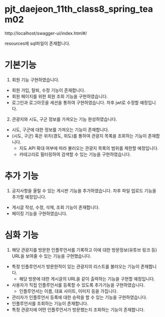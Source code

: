 # pjt_daejeon_11th_class8_spring_team02

http://localhost/swagger-ui/index.html#/

resources에 sql파일이 존재합니다.

# 기본기능

1. 회원 기능 구현하였습니다.

* 회원 가입, 탈퇴, 수정 기능이 존재합니다.
* 회원 페이지를 위한 회원 조회 기능을 구현하였습니다.
* 로그인과 로그아웃을 세션을 통하여 구현하였습니다. 차후 jwt로 수정할 예정입니다.

2. 관광지와 시도, 구군 정보를 가져오는 기능 완성하였습니다.

* 시도, 구군에 대한 정보를 가져오는 기능이 존재합니다.
* (시도, 구군) 혹은 위치(경도, 위도)를 통하여 관광지 목록을 조회하는 기능이 존재합니다.
    * 지도 API 확대 여부에 따라 불러오는 관광지 목록의 범위를 제한할 예정입니다.
    * 카테고리로 필터링하여 검색할 수 있는 기능을 구현하였습니다.

# 추가 기능

1. 공지사항을 올릴 수 있는 게시판 기능을 추가하였습니다. 차후 파일 업로드 기능을 추가할 예정입니다.

* 게시글 작성, 수정, 삭제, 조회 기능이 존재합니다.
* 페이징 기능을 구현하였습니다.

# 심화 기능 

1. 해당 관광지를 방문한 인플루언서를 기록하고 이에 대한 방문정보(유튜브 링크 등) URL을 보여줄 수 있는 기능을 구현했습니다.

* 특정 인플루언서가 방문한적이 있는 관광지의 리스트를 불러오는 기능이 존재합니다.
    * 해당 방문에 대한 게시글의 URL을 같이 출력하는 기능을 구현할 예정입니다.
* 사용자가 직접 인플루언서를 등록할 수 있도록 추가기능을 구현하였습니다.
    * 인플루언서는 이름, 대표 사이트, 이미지 등을 가집니다.
* 관리자가 인플루언서 등록에 대한 승락을 할 수 있는 기능을 구현하였습니다.
* 인플루언서를 조회하는 기능이 존재합니다.
* 특정 관광지에 어떤 인플루언서가 방문했는지 조회하는 기능이 존재합니다.
